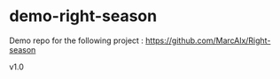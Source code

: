 # demo-right-season 

Demo repo for the following project : https://github.com/MarcAlx/Right-season

v1.0